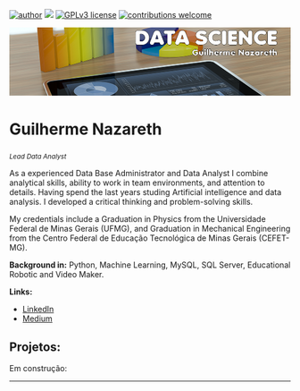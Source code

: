 [![author](https://img.shields.io/badge/author-carlosfab-red.svg)](https://www.linkedin.com/in/guilherme-nazareth-1a592021/) [![](https://img.shields.io/badge/python-3.7+-blue.svg)](https://www.python.org/downloads/release/python-365/) [![GPLv3 license](https://img.shields.io/badge/License-GPLv3-blue.svg)](http://perso.crans.org/besson/LICENSE.html) [![contributions welcome](https://img.shields.io/badge/contributions-welcome-brightgreen.svg?style=flat)](https://github.com/carlosfab/data_science/issues)

<p align="center">
  <img src="banner_ds_01.png" >
</p>

# Guilherme Nazareth
<sub>*Lead Data Analyst*</sub>

As a experienced Data Base Administrator and Data Analyst I combine analytical skills, ability to work in team environments, and attention to details. Having spend the last years studing Artificial intelligence and data analysis. I developed a critical thinking and problem-solving skills.

My credentials include a Graduation in Physics from the Universidade Federal de Minas Gerais (UFMG), and Graduation in Mechanical Engineering  from the Centro Federal de Educação Tecnológica de Minas Gerais (CEFET-MG).

**Background in:** Python, Machine Learning, MySQL, SQL Server, Educational Robotic and Video Maker.

**Links:**
* [LinkedIn](https://www.linkedin.com/in/guilherme-nazareth-1a592021/)
* [Medium](https://www.medium.com)


## Projetos:
Em construção:



---





